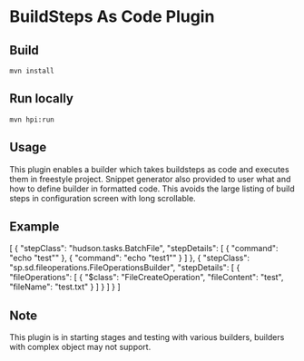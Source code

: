 BuildSteps As Code Plugin
========================

Build
---

    mvn install

Run locally
---
    mvn hpi:run

Usage
---
This plugin enables a builder which takes buildsteps as code and executes them in freestyle project. 
Snippet generator also provided to user what and how to define builder in formatted code.
This avoids the large listing of build steps in configuration screen with long scrollable.

Example
---
[
  {
    "stepClass": "hudson.tasks.BatchFile",
    "stepDetails": [
      {
        "command": "echo \"test\""
      },
      {
        "command": "echo \"test1\""
      }
    ]
  },
  {
    "stepClass": "sp.sd.fileoperations.FileOperationsBuilder",
    "stepDetails": [
      {
        "fileOperations": [
          {
            "$class": "FileCreateOperation",
            "fileContent": "test",
            "fileName": "test.txt"
          }
        ]
      }
    ]
  }
]

Note
---
This plugin is in starting stages and testing with various builders, builders with complex object may not support.
